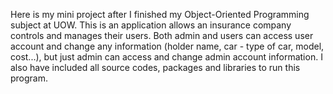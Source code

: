 Here is my mini project after I finished my Object-Oriented Programming subject at UOW. This is an application allows an insurance company controls and manages their users. Both admin and users can access user account and change any information (holder name, car - type of car, model, cost...), but just admin can access and change admin account information. I also have included all source codes, packages and libraries to run this program.
